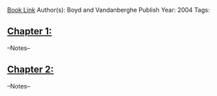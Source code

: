 
[Book Link]()
Author(s): Boyd and Vandanberghe
Publish Year: 2004
Tags:

## <u>Chapter 1: </u>
–Notes–


## <u>Chapter 2:</u>
–Notes–